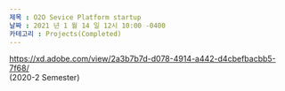 ```yaml
---
제목 : O2O Sevice Platform startup
날짜 : 2021 년 1 월 14 일 12시 10:00 -0400 
카테고리 : Projects(Completed)
---
```

 
https://xd.adobe.com/view/2a3b7b7d-d078-4914-a442-d4cbefbacbb5-7f68/
<br>
(2020-2 Semester)
